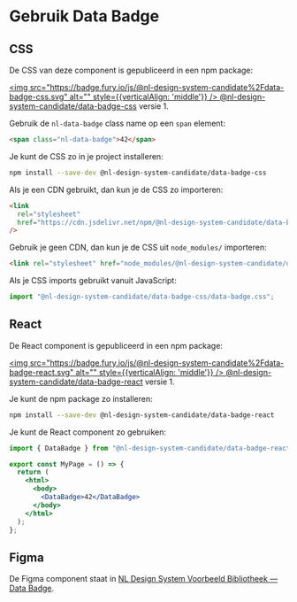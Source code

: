 # Gebruik Data Badge

## CSS

De CSS van deze component is gepubliceerd in een npm package:

[<img src="https://badge.fury.io/js/@nl-design-system-candidate%2Fdata-badge-css.svg" alt="" style={{verticalAlign: 'middle'}} /> @nl-design-system-candidate/data-badge-css](https://www.npmjs.com/package/@nl-design-system-candidate/data-badge-css)
versie 1.

Gebruik de `nl-data-badge` class name op een `span` element:

```html
<span class="nl-data-badge">42</span>
```

Je kunt de CSS zo in je project installeren:

```sh
npm install --save-dev @nl-design-system-candidate/data-badge-css
```

Als je een CDN gebruikt, dan kun je de CSS zo importeren:

```html
<link
  rel="stylesheet"
  href="https://cdn.jsdelivr.net/npm/@nl-design-system-candidate/data-badge-css@1/dist/data-badge.css"
/>
```

Gebruik je geen CDN, dan kun je de CSS uit `node_modules/` importeren:

```html
<link rel="stylesheet" href="node_modules/@nl-design-system-candidate/data-badge-css/dist/data-badge.css" />
```

Als je CSS imports gebruikt vanuit JavaScript:

```js
import "@nl-design-system-candidate/data-badge-css/data-badge.css";
```

## React

De React component is gepubliceerd in een npm package:

[<img src="https://badge.fury.io/js/@nl-design-system-candidate%2Fdata-badge-react.svg" alt="" style={{verticalAlign: 'middle'}} /> @nl-design-system-candidate/data-badge-react](https://www.npmjs.com/package/@nl-design-system-candidate/data-badge-react)
versie 1.

Je kunt de npm package zo installeren:

```sh
npm install --save-dev @nl-design-system-candidate/data-badge-react
```

Je kunt de React component zo gebruiken:

```jsx
import { DataBadge } from "@nl-design-system-candidate/data-badge-react";

export const MyPage = () => {
  return (
    <html>
      <body>
        <DataBadge>42</DataBadge>
      </body>
    </html>
  );
};
```

## Figma

De Figma component staat in [NL Design System Voorbeeld Bibliotheek — Data Badge](https://www.figma.com/design/shhwGcqPLi2CapK0P1zz8O/NLDS---Voorbeeld---Bibliotheek?node-id=16013-20496&t=btcSpHPZOXM2P8BA-4).
